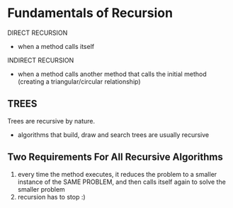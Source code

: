 # Fundamentals of Recursion

DIRECT RECURSION
- when a method calls itself

INDIRECT RECURSION
- when a method calls another method that calls the initial 
method (creating a triangular/circular relationship)

## TREES
Trees are recursive by nature.
- algorithms that build, draw and search trees are usually 
recursive

## Two Requirements For All Recursive Algorithms
1. every time the method executes, it reduces the problem
 to a smaller instance of the SAME PROBLEM, and then calls 
 itself again to solve the smaller problem
1. recursion has to stop :)